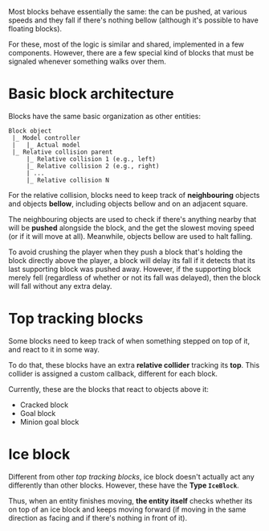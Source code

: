 Most blocks behave essentially the same: the can be pushed, at various speeds and they fall if there's nothing bellow (although it's possible to have floating blocks).

For these, most of the logic is similar and shared, implemented in a few components. However, there are a few special kind of blocks that must be signaled whenever something walks over them.

# Basic block architecture

Blocks have the same basic organization as other entities:

```
Block object
 |_ Model controller
 |   |_ Actual model
 |_ Relative collision parent
     |_ Relative collision 1 (e.g., left)
     |_ Relative collision 2 (e.g., right)
     | ...
     |_ Relative collision N
```

For the relative collision, blocks need to keep track of **neighbouring** objects and objects **bellow**, including objects bellow and on an adjacent square.

The neighbouring objects are used to check if there's anything nearby that will be **pushed** alongside the block, and the get the slowest moving speed (or if it will move at all). Meanwhile, objects bellow are used to halt falling.

To avoid crushing the player when they push a block that's holding the block directly above the player, a block will delay its fall if it detects that its last supporting block was pushed away. However, if the supporting block merely fell (regardless of whether or not its fall was delayed), then the block will fall without any extra delay.

# Top tracking blocks

Some blocks need to keep track of when something stepped on top of it, and react to it in some way.

To do that, these blocks have an extra **relative collider** tracking its **top**. This collider is assigned a custom callback, different for each block.

Currently, these are the blocks that react to objects above it:

* Cracked block
* Goal block
* Minion goal block

# Ice block

Different from other *top tracking blocks*, ice block doesn't actually act any differently than other blocks. However, these have the **Type `IceBlock`**.

Thus, when an entity finishes moving, **the entity itself** checks whether its on top of an ice block and keeps moving forward (if moving in the same direction as facing and if there's nothing in front of it).
